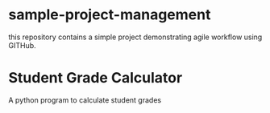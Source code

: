 # sample-project-management
this repository contains a simple project demonstrating agile workflow using GITHub.

# **Student Grade Calculator**
A python program to calculate student grades
